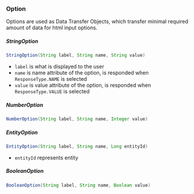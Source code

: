 ### Option
Options are used as Data Transfer Objects, which transfer minimal required amount of data for html input options.

##### StringOption
```java
StringOption(String label, String name, String value)
```
* `label` is what is displayed to the user
* `name` is name attribute of the option, is responded when `ResponseType.NAME` is selected
* `value` is value attribute of the option, is responded when `ResponseType.VALUE` is selected

##### NumberOption
```java
NumberOption(String label, String name, Integer value)
```

##### EntityOption
```java
EntityOption(String label, String name, Long entityId)
```
* `entityId` represents entity

##### BooleanOption
```java
BooleanOption(String label, String name, Boolean value)
```
